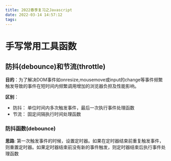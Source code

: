 ```yaml
---
title: 2022春季复习之Javascript
date: 2022-03-14 14:57:12
tags:
---
```


# 手写常用工具函数

## 防抖(debounce)和节流(throttle)

**目的**：为了解决DOM事件如onresize,mousemove或input的change等事件频繁触发导致的事件在短时间内频繁调用增加的浏览器负担及性能影响。

**区别**：
  - 防抖： 单位时间内多次触发事件，最后一次执行事件处理函数
  - 节流： 固定间隔执行时间处理函数

### 防抖函数(debounce)

**思路**: 第一次触发事件的时候，设置定时器。如果在定时器结束前重复触发事件，则重置定时器。如果定时器结束前没有新的事件触发，则定时器结束后执行事件处理函数